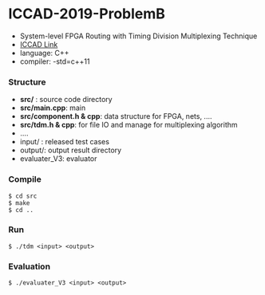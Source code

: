 # ICCAD-2019-ProblemB
- System-level FPGA Routing with Timing Division Multiplexing Technique
- [ICCAD Link](http://iccad-contest.org/2019/problems.html)
- language: C++
- compiler: -std=c++11

### Structure
- **src/** : source code directory
- **src/main.cpp**: main 
- **src/component.h & cpp**: data structure for FPGA, nets, ....
- **src/tdm.h & cpp**: for file IO and manage for multiplexing algorithm
- ....
- input/ : released test cases
- output/: output result directory
- evaluater_V3: evaluator

### Compile
```
$ cd src
$ make
$ cd ..
```

### Run 
```
$ ./tdm <input> <output>
```

### Evaluation
```
$ ./evaluater_V3 <input> <output>
```

